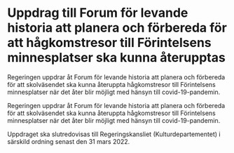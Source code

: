 # Uppdrag till Forum för levande historia att planera och förbereda för att hågkomstresor till Förintelsens minnesplatser ska kunna återupptas

Regeringen uppdrar åt Forum för levande historia att planera och förbereda för att skolväsendet ska kunna återuppta hågkomstresor till Förintelsens minnesplatser när det åter blir möjligt med hänsyn till covid-19-pandemin.

Regeringen uppdrar åt Forum för levande historia att planera och förbereda för att skolväsendet ska kunna återuppta hågkomstresor till Förintelsens minnesplatser när det åter blir möjligt med hänsyn till covid-19-pandemin.

Uppdraget ska slutredovisas till Regeringskansliet (Kulturdepartementet) i särskild ordning senast den 31 mars 2022.
